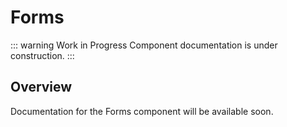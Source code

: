 # Forms

::: warning Work in Progress
Component documentation is under construction.
:::

## Overview

Documentation for the Forms component will be available soon.
